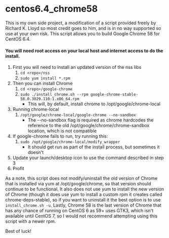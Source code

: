 # centos6.4_chrome58

This is my own side project, a modification of a script provided freely by Richard K. Lloyd so most credit goes to him, and is in no way supported so use at your own risk. This script allows you to build Google Chrome 58 for CentOS 6.4.

#### You will need root access on your local host and internet access to do the install.
1. First you will need to install an updated version of the nss libs
    1. `cd <repo>/nss`
    2. `sudo yum install *.rpm`
2. Then you can install Chrome
    1. `cd <repo>/google-chrome`
    2. `sudo ./install_chrome.sh --rpm google-chrome-stable-58.0.3029.110-1.x86_64.rpm`
        * This will, by default, install chrome to /opt/google/chrome-local
3. Running chrome-local
    1. `/opt/google/chrome-local/google-chrome --no-sandbox`
        * The --no-sandbox flag is required as chrome hardcodes the reference to the old /opt/google/chrome/chrome-sandbox location, which is not compatible
4. If google-chrome fails to run, try running this:
    1. `sudo /opt/google/chrome-local/modify_wrapper`
        * It should get run as part of the install process, but sometimes it doesn't
5. Update your launch/desktop icon to use the command described in step 3
6. Profit

As a note, this script does not modify/uninstall the old version of Chrome that is installed via yum at /opt/google/chrome, so that version should continue to be functional. It also does not use yum to install the new version of Chrome (though it does use yum to install a custom rpm it creates called chrome-deps-stable), so if you want to uninstall it the best option is to use `install_chrome.sh -u`. Lastly, Chrome 58 is the last version of Chrome that has any chance of running on CentOS 6 as 59+ uses GTK3, which isn't available until CentOS 7, so I would not recommend attempting using this script with a newer rpm.

Best of luck!
